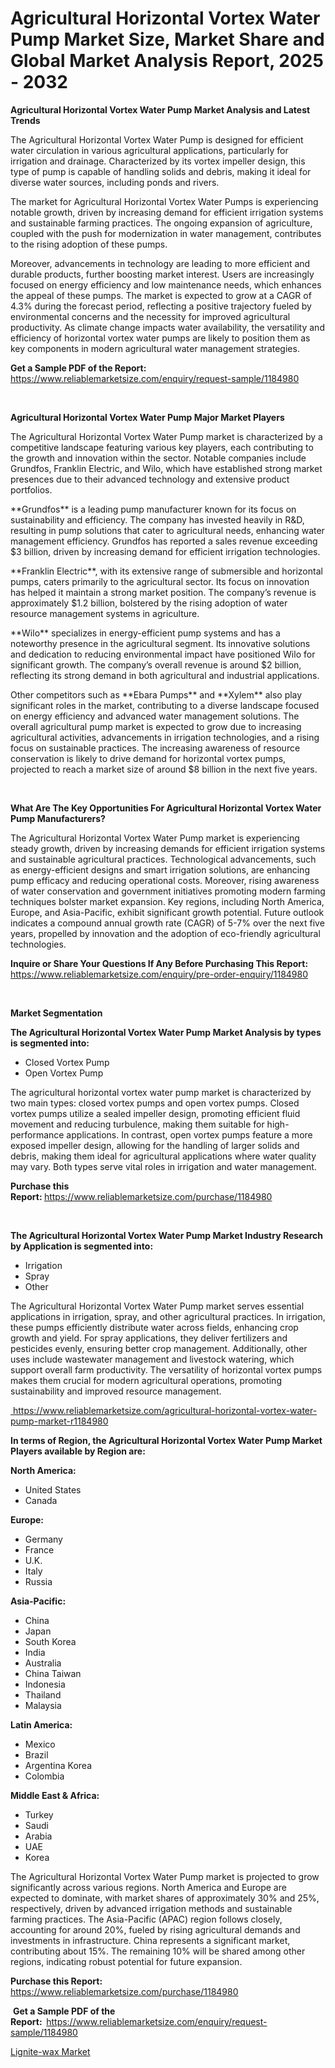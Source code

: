 <p><h1>Agricultural Horizontal Vortex Water Pump Market Size, Market Share and Global Market Analysis Report, 2025 - 2032</h1></p><p><strong>Agricultural Horizontal Vortex Water Pump Market Analysis and Latest Trends</strong></p>
<p><p>The Agricultural Horizontal Vortex Water Pump is designed for efficient water circulation in various agricultural applications, particularly for irrigation and drainage. Characterized by its vortex impeller design, this type of pump is capable of handling solids and debris, making it ideal for diverse water sources, including ponds and rivers. </p><p>The market for Agricultural Horizontal Vortex Water Pumps is experiencing notable growth, driven by increasing demand for efficient irrigation systems and sustainable farming practices. The ongoing expansion of agriculture, coupled with the push for modernization in water management, contributes to the rising adoption of these pumps. </p><p>Moreover, advancements in technology are leading to more efficient and durable products, further boosting market interest. Users are increasingly focused on energy efficiency and low maintenance needs, which enhances the appeal of these pumps. The market is expected to grow at a CAGR of 4.3% during the forecast period, reflecting a positive trajectory fueled by environmental concerns and the necessity for improved agricultural productivity. As climate change impacts water availability, the versatility and efficiency of horizontal vortex water pumps are likely to position them as key components in modern agricultural water management strategies.</p></p>
<p><strong>Get a Sample PDF of the Report:&nbsp;</strong> <a href="https://www.reliablemarketsize.com/enquiry/request-sample/1184980?utm_campaign=3460&utm_medium=2&utm_source=Github&utm_content=ia&utm_term=28032025&utm_id=agricultural-horizontal-vortex-water-pump">https://www.reliablemarketsize.com/enquiry/request-sample/1184980</a></p>
<p>&nbsp;</p>
<p><strong>Agricultural Horizontal Vortex Water Pump Major Market Players</strong></p>
<p><p>The Agricultural Horizontal Vortex Water Pump market is characterized by a competitive landscape featuring various key players, each contributing to the growth and innovation within the sector. Notable companies include Grundfos, Franklin Electric, and Wilo, which have established strong market presences due to their advanced technology and extensive product portfolios.</p><p>**Grundfos** is a leading pump manufacturer known for its focus on sustainability and efficiency. The company has invested heavily in R&D, resulting in pump solutions that cater to agricultural needs, enhancing water management efficiency. Grundfos has reported a sales revenue exceeding $3 billion, driven by increasing demand for efficient irrigation technologies.</p><p>**Franklin Electric**, with its extensive range of submersible and horizontal pumps, caters primarily to the agricultural sector. Its focus on innovation has helped it maintain a strong market position. The company’s revenue is approximately $1.2 billion, bolstered by the rising adoption of water resource management systems in agriculture.</p><p>**Wilo** specializes in energy-efficient pump systems and has a noteworthy presence in the agricultural segment. Its innovative solutions and dedication to reducing environmental impact have positioned Wilo for significant growth. The company’s overall revenue is around $2 billion, reflecting its strong demand in both agricultural and industrial applications.</p><p>Other competitors such as **Ebara Pumps** and **Xylem** also play significant roles in the market, contributing to a diverse landscape focused on energy efficiency and advanced water management solutions. The overall agricultural pump market is expected to grow due to increasing agricultural activities, advancements in irrigation technologies, and a rising focus on sustainable practices. The increasing awareness of resource conservation is likely to drive demand for horizontal vortex pumps, projected to reach a market size of around $8 billion in the next five years.</p></p>
<p>&nbsp;</p>
<p><strong>What Are The Key Opportunities For Agricultural Horizontal Vortex Water Pump Manufacturers?</strong></p>
<p><p>The Agricultural Horizontal Vortex Water Pump market is experiencing steady growth, driven by increasing demands for efficient irrigation systems and sustainable agricultural practices. Technological advancements, such as energy-efficient designs and smart irrigation solutions, are enhancing pump efficacy and reducing operational costs. Moreover, rising awareness of water conservation and government initiatives promoting modern farming techniques bolster market expansion. Key regions, including North America, Europe, and Asia-Pacific, exhibit significant growth potential. Future outlook indicates a compound annual growth rate (CAGR) of 5-7% over the next five years, propelled by innovation and the adoption of eco-friendly agricultural technologies.</p></p>
<p><strong>Inquire or Share Your Questions If Any Before Purchasing This Report:</strong> <a href="https://www.reliablemarketsize.com/enquiry/pre-order-enquiry/1184980?utm_campaign=3460&utm_medium=2&utm_source=Github&utm_content=ia&utm_term=28032025&utm_id=agricultural-horizontal-vortex-water-pump">https://www.reliablemarketsize.com/enquiry/pre-order-enquiry/1184980</a></p>
<p>&nbsp;</p>
<p><strong>Market Segmentation</strong></p>
<p><strong>The Agricultural Horizontal Vortex Water Pump Market Analysis by types is segmented into:</strong></p>
<p><ul><li>Closed Vortex Pump</li><li>Open Vortex Pump</li></ul></p>
<p><p>The agricultural horizontal vortex water pump market is characterized by two main types: closed vortex pumps and open vortex pumps. Closed vortex pumps utilize a sealed impeller design, promoting efficient fluid movement and reducing turbulence, making them suitable for high-performance applications. In contrast, open vortex pumps feature a more exposed impeller design, allowing for the handling of larger solids and debris, making them ideal for agricultural applications where water quality may vary. Both types serve vital roles in irrigation and water management.</p></p>
<p><strong>Purchase this Report:&nbsp;</strong><a href="https://www.reliablemarketsize.com/purchase/1184980?utm_campaign=3460&utm_medium=2&utm_source=Github&utm_content=ia&utm_term=28032025&utm_id=agricultural-horizontal-vortex-water-pump">https://www.reliablemarketsize.com/purchase/1184980</a></p>
<p>&nbsp;</p>
<p><strong>The Agricultural Horizontal Vortex Water Pump Market Industry Research by Application is segmented into:</strong></p>
<p><ul><li>Irrigation</li><li>Spray</li><li>Other</li></ul></p>
<p><p>The Agricultural Horizontal Vortex Water Pump market serves essential applications in irrigation, spray, and other agricultural practices. In irrigation, these pumps efficiently distribute water across fields, enhancing crop growth and yield. For spray applications, they deliver fertilizers and pesticides evenly, ensuring better crop management. Additionally, other uses include wastewater management and livestock watering, which support overall farm productivity. The versatility of horizontal vortex pumps makes them crucial for modern agricultural operations, promoting sustainability and improved resource management.</p></p>
<p><a href="https://www.reliablemarketsize.com/agricultural-horizontal-vortex-water-pump-market-r1184980?utm_campaign=3460&utm_medium=2&utm_source=Github&utm_content=ia&utm_term=28032025&utm_id=agricultural-horizontal-vortex-water-pump">&nbsp;https://www.reliablemarketsize.com/agricultural-horizontal-vortex-water-pump-market-r1184980</a></p>
<p><strong>In terms of Region, the Agricultural Horizontal Vortex Water Pump Market Players available by Region are:</strong></p>
<p>
    <p> <strong> North America: </strong>
        <ul>
            <li>United States</li>
            <li>Canada</li>
        </ul>
        </p> 
    <p> <strong> Europe: </strong>
        <ul>
            <li>Germany</li>
            <li>France</li>
            <li>U.K.</li>
            <li>Italy</li>
            <li>Russia</li>
        </ul>
        </p> 
    <p> <strong> Asia-Pacific: </strong>
        <ul>
            <li>China</li>
            <li>Japan</li>
            <li>South Korea</li>
            <li>India</li>
            <li>Australia</li>
            <li>China Taiwan</li>
            <li>Indonesia</li>
            <li>Thailand</li>
            <li>Malaysia</li>
        </ul>
        </p> 
    <p> <strong> Latin America: </strong>
        <ul>
            <li>Mexico</li>
            <li>Brazil</li>
            <li>Argentina Korea</li>
            <li>Colombia</li>
        </ul>
        </p> 
    <p> <strong> Middle East & Africa: </strong>
        <ul>
            <li>Turkey</li>
            <li>Saudi</li>
            <li>Arabia</li>
            <li>UAE</li>
            <li>Korea</li>
        </ul>
    </p>
    </p>
<p><p>The Agricultural Horizontal Vortex Water Pump market is projected to grow significantly across various regions. North America and Europe are expected to dominate, with market shares of approximately 30% and 25%, respectively, driven by advanced irrigation methods and sustainable farming practices. The Asia-Pacific (APAC) region follows closely, accounting for around 20%, fueled by rising agricultural demands and investments in infrastructure. China represents a significant market, contributing about 15%. The remaining 10% will be shared among other regions, indicating robust potential for future expansion.</p></p>
<p><strong>Purchase this Report: </strong><a href="https://www.reliablemarketsize.com/purchase/1184980?utm_campaign=3460&utm_medium=2&utm_source=Github&utm_content=ia&utm_term=28032025&utm_id=agricultural-horizontal-vortex-water-pump">https://www.reliablemarketsize.com/purchase/1184980</a></p>
<p>&nbsp;<strong>Get a Sample PDF of the Report:&nbsp;&nbsp;</strong><a href="https://www.reliablemarketsize.com/enquiry/request-sample/1184980?utm_campaign=3460&utm_medium=2&utm_source=Github&utm_content=ia&utm_term=28032025&utm_id=agricultural-horizontal-vortex-water-pump">https://www.reliablemarketsize.com/enquiry/request-sample/1184980</a></p>
<p><strong></strong></p>
<p><p><a href="https://github.com/kolffmaris58/Market-Research-Report-List-1/blob/main/lignite-wax-market.md?utm_campaign=3460&utm_medium=2&utm_source=Github&utm_content=ia&utm_term=28032025&utm_id=agricultural-horizontal-vortex-water-pump">Lignite-wax Market</a></p></p>